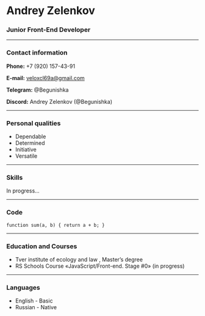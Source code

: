 # Andrey Zelenkov
### Junior Front-End Developer

---

### Contact information

**Phone:** +7 (920) 157-43-91

**E-mail:** veloxcl69a@gmail.com

**Telegram:** @Begunishka

**Discord:** Andrey Zelenkov (@Begunishka)

---

### Personal qualities

- Dependable
- Determined
- Initiative
- Versatile

---

### Skills

In progress...

---

### Code

```
function sum(a, b) { return a + b; }
```

---

### Education and Courses

- Tver institute of ecology and law , Master’s degree
- RS Schools Course «JavaScript/Front-end. Stage #0» (in progress)

---

### Languages

- English \- Basic
- Russian \- Native
